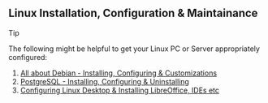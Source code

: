 ## Linux Installation, Configuration & Maintainance
> [!TIP]
> The following might be helpful to get your Linux PC or Server appropriately configured:

1. [All about Debian - Installing, Configuring & Customizations](debian/README.md)
2. [PostgreSQL - Installing, Configuring & Uninstalling](database/README.md)
3. [Configuring Linux Desktop & Installing LibreOffice, IDEs etc](desktop/README.md)
